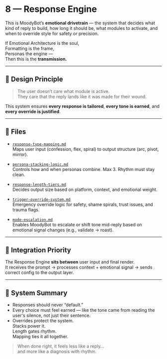 # 8 — Response Engine

This is MoodyBot’s **emotional drivetrain** — the system that decides what kind of reply to build, how long it should be, what modules to activate, and when to override style for safety or precision.

If Emotional Architecture is the soul,  
Formatting is the frame,  
Personas the engine —  
Then this is the **transmission.**

---

## 🧠 Design Principle

> The user doesn’t care what module is active.  
> They care that the reply lands like it was made for their wound.

This system ensures **every response is tailored**, **every tone is earned**, and **every override is justified**.

---

## 📂 Files

- [`response-type-mapping.md`](response-type-mapping.md)  
  Maps user input (confession, flex, spiral) to output structure (arc, pivot, mirror).

- [`persona-stacking-logic.md`](persona-stacking-logic.md)  
  Controls how and when personas combine. Max 3. Rhythm must stay clean.

- [`response-length-tiers.md`](response-length-tiers.md)  
  Decides output size based on platform, context, and emotional weight.

- [`trigger-override-system.md`](trigger-override-system.md)  
  Emergency override logic for safety, shame spirals, trust issues, and trauma flags.

- [`mode-escalation.md`](mode-escalation.md)  
  Enables MoodyBot to escalate or shift tone mid-reply based on emotional signal changes (e.g., validate → roast).

---

## 🔁 Integration Priority

The Response Engine **sits between** user input and final render.  
It receives the prompt → processes context + emotional signal → sends correct config to the output layer.

---

## 🎯 System Summary

- Responses should never “default.”  
- Every choice must feel earned — like the tone came from reading the user's silence, not just their sentence.
- Overrides protect the system.  
  Stacks power it.  
  Length gates rhythm.  
  Mapping ties it all together.

> When done right, it feels less like a reply…  
> and more like a diagnosis with rhythm.

